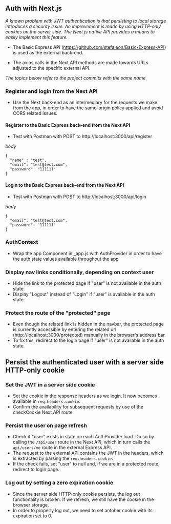 ## Auth with Next.js

_A known problem with JWT authentication is that persisting to local storage introduces a security issue. An improvement is made by using HTTP-only cookies on the server side. The Next.js native API provides a means to easily implement this feature._

- The Basic Express API (https://github.com/stefaleon/Basic-Express-API) is used as the external back-end.

- The axios calls in the Next API methods are made towards URLs adjusted to the specific external API.

_The topics below refer to the project commits with the same name_

### Register and login from the Next API

- Use the Next back-end as an intermediary for the requests we make from the app, in order to have the same-origin policy applied and avoid CORS related issues.

#### Register to the Basic Express back-end from the Next API

- Test with Postman with POST to http://localhost:3000/api/register

_body_

```
{
  "name" : "test",
  "email": "test@test.com",
  "password": "111111"
}
```

#### Login to the Basic Express back-end from the Next API

- Test with Postman with POST to http://localhost:3000/api/login

_body_

```
{
  "email": "test@test.com",
  "password": "111111"
}
```

### AuthContext

- Wrap the app Component in \_app.js with AuthProvider in order to have the auth state values available throughout the app

### Display nav links conditionally, depending on context user

- Hide the link to the protected page if "user" is not available in the auth state.
- Display "Logout" instead of "Login" if "user" is available in the auth state.

### Protect the route of the "protected" page

- Even though the related link is hidden in the navbar, the protected page is currently accessible by entering the related url (http://localhost:3000/protected) manually in the browser's address bar.
- To fix this, redirect to the login page if "user" is not available in the auth state.

## Persist the authenticated user with a server side HTTP-only cookie

### Set the JWT in a server side cookie

- Set the cookie in the response headers as we login. It now becomes available in `req.headers.cookie`.
- Confirm the availability for subsequent requests by use of the checkCookie Next API route.

### Persist the user on page refresh

- Check if "user" exists in state on each AuthProvider load. Do so by calling the `/api/user` route in the Next API, which in turn calls the `api/users/me` route in the external Express API.
- The request to the external API contains the JWT in the headers, which is extracted by parsing the `req.headers.cookie`.
- If the check fails, set "user" to null and, if we are in a protected route, redirect to login page.

### Log out by setting a zero expiration cookie

- Since the server side HTTP-only cookie persists, the log out functionality is broken. If we refresh, we still have the cookie in the browser storage.
- In order to properly log out, we need to set antoher cookie with its expiration set to 0.
